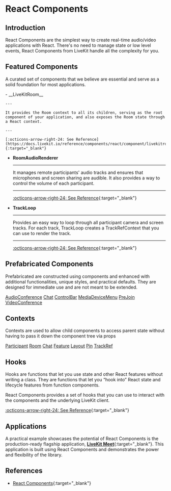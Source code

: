 # React Components

## Introduction

React Components are the simplest way to create real-time audio/video applications with React. There's no need to manage state or low level events, React Components from LiveKit handle all the complexity for you.

## Featured Components

A curated set of components that we believe are essential and serve as a solid foundation for most applications.

<div class="grid cards three-cols" markdown>
-   __LiveKitRoom__

    ---

	It provides the Room context to all its children, serving as the root component of your application, and also exposes the Room state through a React context.

	---

	[:octicons-arrow-right-24: See Reference](https://docs.livekit.io/reference/components/react/component/livekitroom/){:target="_blank"}

-   __RoomAudioRenderer__

    ---

	It manages remote participants' audio tracks and ensures that microphones and screen sharing are audible. It also provides a way to control the volume of each participant.

	---

    [:octicons-arrow-right-24: See Reference](https://docs.livekit.io/reference/components/react/component/roomaudiorenderer/){:target="_blank"}


-   __TrackLoop__

    ---

	Provides an easy way to loop through all participant camera and screen tracks. For each track, TrackLoop creates a TrackRefContext that you can use to render the track.

	---

    [:octicons-arrow-right-24: See Reference](https://docs.livekit.io/reference/components/react/component/trackloop/){:target="_blank"}

</div>

## Prefabricated Components

Prefabricated are constructed using components and enhanced with additional functionalities, unique styles, and practical defaults. They are designed for immediate use and are not meant to be extended.

<div class="grid three-cols">

<a href="https://docs.livekit.io/reference/components/react/component/audioconference/" target="_blank" class="card no-shadow">AudioConference</a>
<a href="https://docs.livekit.io/reference/components/react/component/chat/" target="_blank" class="card no-shadow">Chat</a>
<a href="https://docs.livekit.io/reference/components/react/component/controlbar/" target="_blank" class="card no-shadow">ControlBar</a>
<a href="https://docs.livekit.io/reference/components/react/component/mediadevicemenu/" target="_blank" class="card no-shadow">MediaDeviceMenu</a>
<a href="https://docs.livekit.io/reference/components/react/component/prejoin/" target="_blank" class="card no-shadow">PreJoin</a>
<a href="https://docs.livekit.io/reference/components/react/component/videoconference/" target="_blank" class="card no-shadow">VideoConference</a>

</div>

## Contexts

Contexts are used to allow child components to access parent state without having to pass it down the component tree via props

<div class="grid three-cols">

<a href="https://docs.livekit.io/reference/components/react/component/participantcontext/" target="_blank" class="card no-shadow">Participant</a>
<a href="https://docs.livekit.io/reference/components/react/component/roomcontext/" target="_blank" class="card no-shadow">Room</a>
<a href="https://github.com/livekit/components-js/blob/main/packages/react/src/context/chat-context.ts" target="_blank" class="card no-shadow">Chat</a>
<a href="https://github.com/livekit/components-js/blob/main/packages/react/src/context/feature-context.ts" target="_blank" class="card no-shadow">Feature</a>
<a href="https://docs.livekit.io/reference/components/react/component/layoutcontext/" target="_blank" class="card no-shadow">Layout</a>
<a href="https://github.com/livekit/components-js/blob/main/packages/react/src/context/pin-context.ts" target="_blank" class="card no-shadow">Pin</a>
<a href="https://docs.livekit.io/reference/components/react/component/trackrefcontext/" target="_blank" class="card no-shadow">TrackRef</a>

</div>

## Hooks

Hooks are functions that let you use state and other React features without writing a class. They are functions that let you “hook into” React state and lifecycle features from function components.

React Components provides a set of hooks that you can use to interact with the components and the underlying LiveKit client.

[:octicons-arrow-right-24: See Reference](https://github.com/livekit/components-js/tree/main/packages/react/src/hooks){:target="_blank"}

## Applications

A practical example showcases the potential of React Components is the production-ready flagship application, [**LiveKit Meet**](https://meet.livekit.io/){:target="_blank"}. This application is built using React Components and demonstrates the power and flexibility of the library.

## References

- [React Components](https://docs.livekit.io/reference/components/react/){:target="_blank"}
